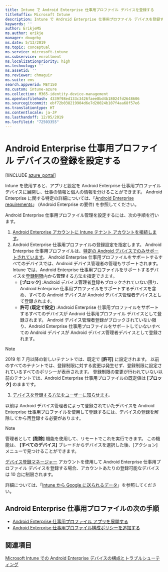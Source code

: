 ```yaml
---
title: Intune で Android Enterprise 仕事用プロファイル デバイスを登録する
titleSuffix: Microsoft Intune
description: Intune で Android Enterprise 仕事用プロファイル デバイスを登録する方法について説明します。
keywords: ''
author: ErikjeMS
ms.author: erikje
manager: dougeby
ms.date: 5/13/2019
ms.topic: conceptual
ms.service: microsoft-intune
ms.subservice: enrollment
ms.localizationpriority: high
ms.technology: ''
ms.assetid: ''
ms.reviewer: chmaguir
ms.suite: ems
search.appverid: MET150
ms.custom: intune-azure
ms.collection: M365-identity-device-management
ms.openlocfilehash: 4339f98ed133c3426faee8bd4b18024fd2648606
ms.sourcegitcommit: ebf72b038219904d6e7d20024b107f4aa68f57e6
ms.translationtype: HT
ms.contentlocale: ja-JP
ms.lasthandoff: 12/05/2019
ms.locfileid: "72503355"
---
```

# <a name="set-up-enrollment-of-android-enterprise-work-profile-devices"></a>Android Enterprise 仕事用プロファイル デバイスの登録を設定する

[!INCLUDE [azure_portal](../includes/azure_portal.md)]

Intune を使用すると、アプリと設定を Android Enterprise 仕事用プロファイル デバイスに展開し、仕事の情報と個人の情報を分けることができます。 Android Enterprise に関する特定の詳細については、「[Android Enterprise requirements](https://support.google.com/work/android/answer/6174145?hl=en&ref_topic=6151012)」 (Android Enterprise の要件) を参照してください。

Android Enterprise 仕事用プロファイル管理を設定するには、次の手順を行います。

1. [Android Enterprise アカウントに Intune テナント アカウントを接続します](connect-intune-android-enterprise.md)。
2. Android Enterprise 仕事用プロファイルの登録設定を指定します。 Android Enterprise 仕事用プロファイルは、[特定の Android デバイスでのみサポートされています](https://support.google.com/work/android/answer/6174145?hl=en&ref_topic=6151012%20style=%22target=new_window%22)。 Android Enterprise 仕事用プロファイルをサポートするすべてのデバイスでは、Android デバイス管理者の管理もサポートされます。 Intune では、Android Enterprise 仕事用プロファイルをサポートするデバイスを[登録制限](enrollment-restrictions-set.md)内から管理する方法を指定できます。
    - **[ブロック]** :Android デバイス管理者登録もブロックされていない限り、Android Enterprise 仕事用プロファイルをサポートするデバイスを含め、すべての Android デバイスが Android デバイス管理者デバイスとして登録されます。 
    - **許可 (既定で設定)** :Android Enterprise 仕事用プロファイルをサポートするすべてのデバイスが Android 仕事用プロファイル デバイスとして登録されます。 Android デバイス管理者登録がブロックされていない限り、Android Enterprise 仕事用プロファイルをサポートしていないすべての Android デバイスが Android デバイス管理者デバイスとして登録されます。 
> [!NOTE]
> 2019 年 7 月以降の新しいテナントでは、既定で **[許可]** に設定されます。 以前のすべてのテナントでは、登録制限に対する変更は発生せず、登録制限に設定されているすべてのポリシーが表示されます。 登録制限の変更が行われていない以前のテナントでは、Android Enterprise 仕事用プロファイルの既定値は **[ブロック]** のままです。

3. [デバイスを登録する方法をユーザーに知らせます](/intune-user-help/create-a-work-profile-and-enroll-your-device-in-intune-android)。  

以前は Android デバイス管理者によって登録されていたデバイスを Android Enterprise 仕事用プロファイルを使用して登録するには、デバイスの登録を解除してから再登録する必要があります。
> [!NOTE]
> 管理者として **[削除]** 機能を使用して、リモートでこれを実行できます。 この機能は、 **[すべてのデバイス]** ブレードからデバイスを選択した後、[アクション] メニューで見つけることができます。

[デバイス登録マネージャー](device-enrollment-manager-enroll.md) アカウントを使用して Android Enterprise 仕事用プロファイル デバイスを登録する場合、アカウントあたりの登録可能なデバイスは 10 台に制限されます。

詳細については、「[Intune から Google に送られるデータ](../protect/data-intune-sends-to-google.md)」を参照してください。

## <a name="next-steps-for-android-enterprise-work-profiles"></a>Android Enterprise 仕事用プロファイルの次の手順
- [Android Enterprise 仕事用プロファイル アプリを展開する](../apps/apps-add-android-for-work.md)
- [Android Enterprise 仕事用プロファイル構成ポリシーを追加する](../configuration/device-profiles.md)

## <a name="see-also"></a>関連項目

[Microsoft Intune での Android Enterprise デバイスの構成とトラブルシューティング](https://support.microsoft.com/help/4476974)
